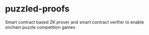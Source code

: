 # puzzled-proofs
Smart contract based ZK prover and smart contract verifier to enable onchain puzzle competition games
